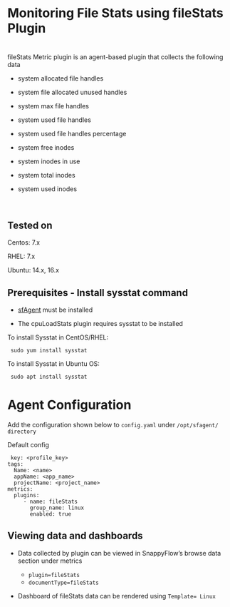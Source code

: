 # Monitoring File Stats using fileStats Plugin

# 

fileStats Metric plugin is an agent-based plugin that collects the following data

- system allocated file handles

- system file allocated unused handles

- system max file handles

- system used file handles

- system used file handles percentage

- system free inodes

- system inodes in use

- system total inodes

- system used inodes
  
  ​

## Tested on[​](http://localhost:3000/docs/Integrations/os/linux/cpuloadstats_plugin#tested-on "Direct link to heading")

Centos: 7.x

RHEL: 7.x

Ubuntu: 14.x, 16.x

## Prerequisites - Install sysstat command

- [sfAgent](/docs/Quick_Start/getting_started#sfagent) must be installed

- The cpuLoadStats plugin requires sysstat to be installed

To install Sysstat in CentOS/RHEL:

     sudo yum install sysstat

To install Sysstat in Ubuntu OS:

     sudo apt install sysstat

# Agent Configuration

Add the configuration shown below to `config.yaml` under `/opt/sfagent/ directory`

Default config

     key: <profile_key> 
    tags: 
      Name: <name> 
      appName: <app_name> 
      projectName: <project_name> 
    metrics: 
      plugins: 
         - name: fileStats
           group_name: linux
           enabled: true

## Viewing data and dashboards

- Data collected by plugin can be viewed in SnappyFlow’s browse data section under metrics
  
  - `plugin=fileStats`
  - `documentType=fileStats`

- Dashboard of fileStats data can be rendered using `Template= Linux`
  
  ​